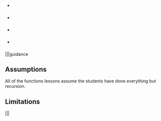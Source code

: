 * ### 
* ### 
* ### 
* ### 

|||guidance
## Assumptions
All of the functions lessons assume the students have done everything but recursion. 

## Limitations

|||
